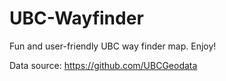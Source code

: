 # UBC-Wayfinder

Fun and user-friendly UBC way finder map. Enjoy!

Data source: https://github.com/UBCGeodata
